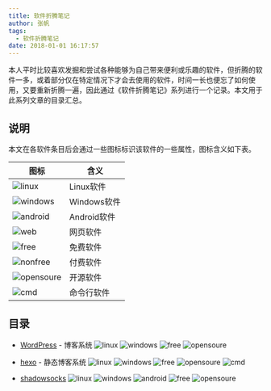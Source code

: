 ```yaml
---
title: 软件折腾笔记
author: 张帆
tags:
  - 软件折腾笔记
date: 2018-01-01 16:17:57
---
```


本人平时比较喜欢发掘和尝试各种能够为自己带来便利或乐趣的软件，但折腾的软件一多，或着部分仅在特定情况下才会去使用的软件，时间一长也便忘了如何使用，又要重新折腾一遍，因此通过《软件折腾笔记》系列进行一个记录。本文用于此系列文章的目录汇总。
<!--more-->

## 说明

本文在各软件条目后会通过一些图标标识该软件的一些属性，图标含义如下表。

| 图标                                                                    | 含义        |
| ---                                                                     | ---         |
| ![linux](http://onyvldqhl.bkt.clouddn.com/software-note/linux.png)     | Linux软件   |
| ![windows](http://onyvldqhl.bkt.clouddn.com/software-note/windows.png) | Windows软件 |
| ![android](http://onyvldqhl.bkt.clouddn.com/software-note/android.png) | Android软件 |
| ![web](http://onyvldqhl.bkt.clouddn.com/software-note/web.png)         | 网页软件    |
| ![free](http://onyvldqhl.bkt.clouddn.com/software-note/free.png)       | 免费软件    |
| ![nonfree](http://onyvldqhl.bkt.clouddn.com/software-note/nonfree.png) | 付费软件    |
| ![opensoure](http://onyvldqhl.bkt.clouddn.com/software-note/oss.png)   | 开源软件    |
| ![cmd](http://onyvldqhl.bkt.clouddn.com/software-note/cmd.png)   | 命令行软件    |

## 目录

- [WordPress](http://xyz1001.xyz/2016/04/11/software-usage-of-wordpress/) - 博客系统 ![linux](http://onyvldqhl.bkt.clouddn.com/software-note/linux.png) ![windows](http://onyvldqhl.bkt.clouddn.com/software-note/windows.png) ![free](http://onyvldqhl.bkt.clouddn.com/software-note/free.png) ![opensoure](http://onyvldqhl.bkt.clouddn.com/software-note/oss.png)

- [hexo](http://xyz1001.xyz/2017/04/02/software-usage-of-hexo/) - 静态博客系统 ![linux](http://onyvldqhl.bkt.clouddn.com/software-note/linux.png) ![windows](http://onyvldqhl.bkt.clouddn.com/software-note/windows.png) ![free](http://onyvldqhl.bkt.clouddn.com/software-note/free.png) ![opensoure](http://onyvldqhl.bkt.clouddn.com/software-note/oss.png) ![cmd](http://onyvldqhl.bkt.clouddn.com/software-note/cmd.png)

- [shadowsocks](http://xyz1001.xyz/2017/08/20/software-usage-of-shadowsocks/) ![linux](http://onyvldqhl.bkt.clouddn.com/software-note/linux.png) ![windows](http://onyvldqhl.bkt.clouddn.com/software-note/windows.png) ![android](http://onyvldqhl.bkt.clouddn.com/software-note/android.png) ![free](http://onyvldqhl.bkt.clouddn.com/software-note/free.png) ![opensoure](http://onyvldqhl.bkt.clouddn.com/software-note/oss.png)




